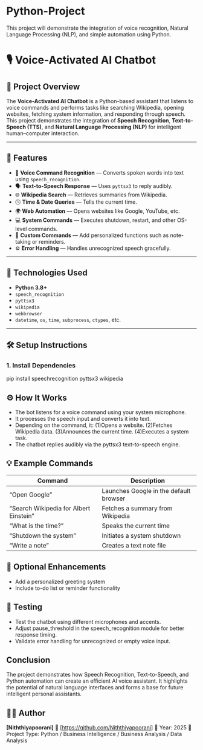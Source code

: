 # Python-Project
This project will demonstrate the integration of voice recognition, Natural Language Processing (NLP), and simple automation using Python.
# 🎙️ Voice-Activated AI Chatbot

## 🧠 Project Overview

The **Voice-Activated AI Chatbot** is a Python-based assistant that listens to voice commands and performs tasks like searching Wikipedia, opening websites, fetching system information, and responding through speech.  
This project demonstrates the integration of **Speech Recognition**, **Text-to-Speech (TTS)**, and **Natural Language Processing (NLP)** for intelligent human–computer interaction.

---

## 🚀 Features

- 🎤 **Voice Command Recognition** — Converts spoken words into text using `speech_recognition`.
- 🗣️ **Text-to-Speech Response** — Uses `pyttsx3` to reply audibly.
- 🌐 **Wikipedia Search** — Retrieves summaries from Wikipedia.
- 🕓 **Time & Date Queries** — Tells the current time.
- 🌍 **Web Automation** — Opens websites like Google, YouTube, etc.
- 💻 **System Commands** — Executes shutdown, restart, and other OS-level commands.
- 📝 **Custom Commands** — Add personalized functions such as note-taking or reminders.
- ⚙️ **Error Handling** — Handles unrecognized speech gracefully.

---

## 🧩 Technologies Used

- **Python 3.8+**
- `speech_recognition`
- `pyttsx3`
- `wikipedia`
- `webbrowser`
- `datetime`, `os`, `time`, `subprocess`, `ctypes`, etc.

---

## 🛠️ Setup Instructions


### 1. Install Dependencies

pip install speechrecognition pyttsx3 wikipedia

## ⚙️ How It Works
- The bot listens for a voice command using your system microphone.
- It processes the speech input and converts it into text.
- Depending on the command, it:
    (1)Opens a website.
    (2)Fetches Wikipedia data.
    (3)Announces the current time.
    (4)Executes a system task.
- The chatbot replies audibly via the pyttsx3 text-to-speech engine.

## 💡 Example Commands
|Command	|Description|
|--------------|---------------|
|“Open Google” |	Launches Google in the default browser|
|“Search Wikipedia for Albert Einstein”	|Fetches a summary from Wikipedia|
|“What is the time?”|Speaks the current time|
|“Shutdown the system”|	Initiates a system shutdown|
|“Write a note”|	Creates a text note file|

## 🔧 Optional Enhancements
- Add a personalized greeting system
- Include to-do list or reminder functionality


## 🧪 Testing
- Test the chatbot using different microphones and accents.
- Adjust pause_threshold in the speech_recognition module for better response timing.
- Validate error handling for unrecognized or empty voice input.


## Conclusion
The project demonstrates how Speech Recognition, Text-to-Speech, and Python automation can create an efficient AI voice assistant. It highlights the potential of natural language interfaces and forms a base for future intelligent personal assistants.


## 🧑‍💻 Author
**[Niththiyapoorani]**
📧 [https://github.com/Niththiyapoorani]
📅 Year: 2025
📘 Project Type: Python / Business Intelligence / Business Analysis / Data Analysis
